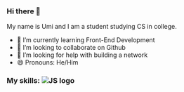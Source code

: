 ### Hi there 👋
My name is Umi and I am a student studying CS in college. 
- 🌱 I’m currently learning Front-End Development
- 👯 I’m looking to collaborate on Github
- 🤔 I’m looking for help with building a network
- 😄 Pronouns: He/Him
### My skills: ![JS logo]()


